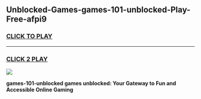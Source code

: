 
## Unblocked-Games-games-101-unblocked-Play-Free-afpi9
<h3>
<a href="https://premium76.site?title=games-101-unblocked&ref=24M">CLICK TO PLAY</a></h3>
<hr>

<h3>
<a href="https://premium76.site?title=games-101-unblocked&ref=24M">CLICK 2 PLAY</a>
  
</h3>

<a href="https://premium76.site?title=games-101-unblocked&ref=24M"><img src="https://clearcache.store/games.png"></a>


**games-101-unblocked games unblocked: Your Gateway to Fun and Accessible Online Gaming**
